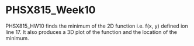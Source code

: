 # PHSX815_Week10

PHSX815_HW10 finds the minimum of the 2D function i.e. f(x, y) defined ion line 17. It also produces a 3D plot of the function and the location of the minimum.
